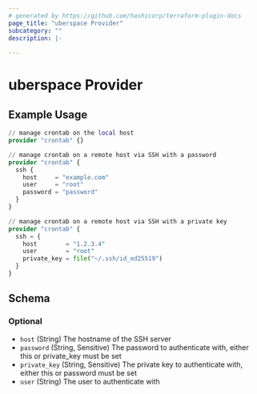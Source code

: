 ```yaml
---
# generated by https://github.com/hashicorp/terraform-plugin-docs
page_title: "uberspace Provider"
subcategory: ""
description: |-
  
---
```


# uberspace Provider



## Example Usage

```terraform
// manage crontab on the local host
provider "crontab" {}

// manage crontab on a remote host via SSH with a password
provider "crontab" {
  ssh {
    host     = "example.com"
    user     = "root"
    password = "password"
  }
}

// manage crontab on a remote host via SSH with a private key
provider "crontab" {
  ssh = {
    host        = "1.2.3.4"
    user        = "root"
    private_key = file("~/.ssh/id_ed25519")
  }
}
```

<!-- schema generated by tfplugindocs -->
## Schema

### Optional

- `host` (String) The hostname of the SSH server
- `password` (String, Sensitive) The password to authenticate with, either this or private_key must be set
- `private_key` (String, Sensitive) The private key to authenticate with, either this or password must be set
- `user` (String) The user to authenticate with
